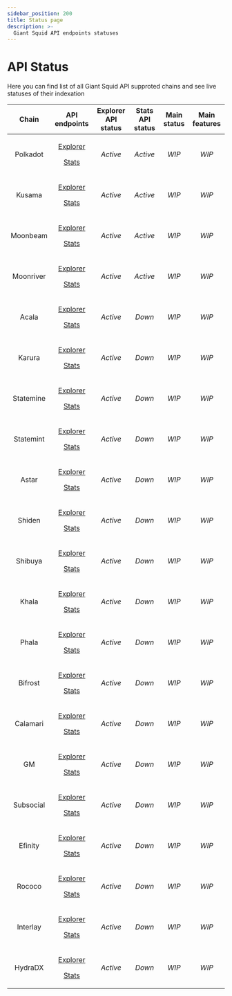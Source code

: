 ```yaml
---
sidebar_position: 200
title: Status page
description: >-
  Giant Squid API endpoints statuses
---
```


# API Status

Here you can find list of all Giant Squid API supproted chains and see live statuses of their indexation

| Chain | API endpoints | Explorer API status | Stats API status | Main status | Main features|
| :-: | :-: | :-: | :-: | :-: | :-: |
| Polkadot | <p>[Explorer](https://squid.subsquid.io/gs-explorer-polkadot/graphql)</p><p>[Stats](https://squid.subsquid.io/gs-stats-polkadot/graphql)</p> | _Active_ | _Active_ | _WIP_ | _WIP_ |
| Kusama | <p>[Explorer](https://squid.subsquid.io/gs-explorer-kusama/graphql)</p><p>[Stats](https://squid.subsquid.io/gs-stats-kusama/graphql)</p> | _Active_ | _Active_ | _WIP_ | _WIP_ |
| Moonbeam | <p>[Explorer](https://squid.subsquid.io/gs-explorer-moonbeam/graphql)</p><p>[Stats](https://squid.subsquid.io/gs-stats-moonbeam/graphql)</p> | _Active_ | _Active_ | _WIP_ | _WIP_ |
| Moonriver | <p>[Explorer](https://squid.subsquid.io/gs-explorer-moonriver/graphql)</p><p>[Stats](https://squid.subsquid.io/gs-stats-moonriver/graphql)</p> | _Active_ | _Active_ | _WIP_ | _WIP_ |
| Acala | <p>[Explorer](https://squid.subsquid.io/gs-explorer-acala/graphql)</p><p>[Stats](https://squid.subsquid.io/gs-stats-acala/graphql)</p> | _Active_ | _Down_ | _WIP_ | _WIP_ |
| Karura | <p>[Explorer](https://squid.subsquid.io/gs-explorer-karura/graphql)</p><p>[Stats](https://squid.subsquid.io/gs-stats-karura/graphql)</p> | _Active_ | _Down_ | _WIP_ | _WIP_ |
| Statemine | <p>[Explorer](https://squid.subsquid.io/gs-explorer-statemine/graphql)</p><p>[Stats](https://squid.subsquid.io/gs-stats-statemine/graphql)</p> | _Active_ | _Down_ | _WIP_ | _WIP_ |
| Statemint | <p>[Explorer](https://squid.subsquid.io/gs-explorer-statemint/graphql)</p><p>[Stats](https://squid.subsquid.io/gs-stats-statemint/graphql)</p> | _Active_ | _Down_ | _WIP_ | _WIP_ |
| Astar | <p>[Explorer](https://squid.subsquid.io/gs-explorer-astar/graphql)</p><p>[Stats](https://squid.subsquid.io/gs-stats-astar/graphql)</p> | _Active_ | _Down_ | _WIP_ | _WIP_ |
| Shiden | <p>[Explorer](https://squid.subsquid.io/gs-explorer-shiden/graphql)</p><p>[Stats](https://squid.subsquid.io/gs-stats-shiden/graphql)</p> | _Active_ | _Down_ | _WIP_ | _WIP_ |
| Shibuya | <p>[Explorer](https://squid.subsquid.io/gs-explorer-shibuya/graphql)</p><p>[Stats](https://squid.subsquid.io/gs-stats-shibuya/graphql)</p> | _Active_ | _Down_ | _WIP_ | _WIP_ |
| Khala | <p>[Explorer](https://squid.subsquid.io/gs-explorer-khala/graphql)</p><p>[Stats](https://squid.subsquid.io/gs-stats-khala/graphql)</p> | _Active_ | _Down_ | _WIP_ | _WIP_ |
| Phala | <p>[Explorer](https://squid.subsquid.io/gs-explorer-phala/graphql)</p><p>[Stats](https://squid.subsquid.io/gs-stats-phala/graphql)</p> | _Active_ | _Down_ | _WIP_ | _WIP_ |
| Bifrost | <p>[Explorer](https://squid.subsquid.io/gs-explorer-bifrost/graphql)</p><p>[Stats](https://squid.subsquid.io/gs-stats-bifrost/graphql)</p> | _Active_ | _Down_ | _WIP_ | _WIP_ |
| Calamari | <p>[Explorer](https://squid.subsquid.io/gs-explorer-calamari/graphql)</p><p>[Stats](https://squid.subsquid.io/gs-stats-calamari/graphql)</p> | _Active_ | _Down_ | _WIP_ | _WIP_ |
| GM | <p>[Explorer](https://squid.subsquid.io/gs-explorer-gmordie/graphql)</p><p>[Stats](https://squid.subsquid.io/gs-stats-gmordie/graphql)</p> | _Active_ | _Down_ | _WIP_ | _WIP_ |
| Subsocial | <p>[Explorer](https://squid.subsquid.io/gs-explorer-subsocial/graphql)</p><p>[Stats](https://squid.subsquid.io/gs-stats-subsocial/graphql)</p> | _Active_ | _Down_ | _WIP_ | _WIP_ |
| Efinity | <p>[Explorer](https://squid.subsquid.io/gs-explorer-efinity/graphql)</p><p>[Stats](https://squid.subsquid.io/gs-stats-efinity/graphql)</p> | _Active_ | _Down_ | _WIP_ | _WIP_ |
| Rococo | <p>[Explorer](https://squid.subsquid.io/gs-explorer-rococo/graphql)</p><p>[Stats](https://squid.subsquid.io/gs-stats-rococo/graphql)</p> | _Active_ | _Down_ | _WIP_ | _WIP_ |
| Interlay | <p>[Explorer](https://squid.subsquid.io/gs-explorer-interlay/graphql)</p><p>[Stats](https://squid.subsquid.io/gs-stats-interlay/graphql)</p> | _Active_ | _Down_ | _WIP_ | _WIP_ |
| HydraDX | <p>[Explorer](https://squid.subsquid.io/gs-explorer-hydradx/graphql)</p><p>[Stats](https://squid.subsquid.io/gs-stats-hydradx/graphql)</p> | _Active_ | _Down_ | _WIP_ | _WIP_ |
